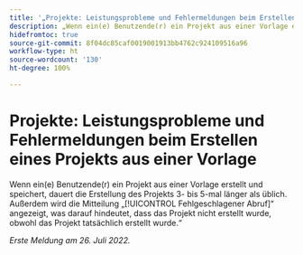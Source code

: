 ```yaml
---
title: '„Projekte: Leistungsprobleme und Fehlermeldungen beim Erstellen eines Projekts aus einer Vorlage.“'
description: „Wenn ein(e) Benutzende(r) ein Projekt aus einer Vorlage erstellt und speichert, dauert die Erstellung des Projekts 3- bis 5-mal länger als üblich. Außerdem wird die Mitteilung ‚Fehlgeschlagener Abruf‘ angezeigt, was darauf hindeutet, dass das Projekt nicht erstellt wurde, obwohl das Projekt tatsächlich erstellt wurde.“
hidefromtoc: true
source-git-commit: 8f04dc85caf0019001913bb4762c924109516a96
workflow-type: ht
source-wordcount: '130'
ht-degree: 100%

---
```



# Projekte: Leistungsprobleme und Fehlermeldungen beim Erstellen eines Projekts aus einer Vorlage

Wenn ein(e) Benutzende(r) ein Projekt aus einer Vorlage erstellt und speichert, dauert die Erstellung des Projekts 3- bis 5-mal länger als üblich. Außerdem wird die Mitteilung „[!UICONTROL Fehlgeschlagener Abruf]“ angezeigt, was darauf hindeutet, dass das Projekt nicht erstellt wurde, obwohl das Projekt tatsächlich erstellt wurde.“

_Erste Meldung am 26. Juli 2022._

